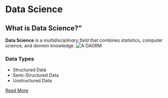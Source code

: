 # **Data Science**
## What is Data Science?”
**Data Science** is a *multidisciplinary field* that combines statistics, computer science, and donmin knowledge.
![A DAGRM](DS.png)
### Data Types
- Structured Data
- Semi-Structured Data
- Unstructured Data

[Read More](https://en.wikipedia.org/wiki/Data_science%E2%80%9D)